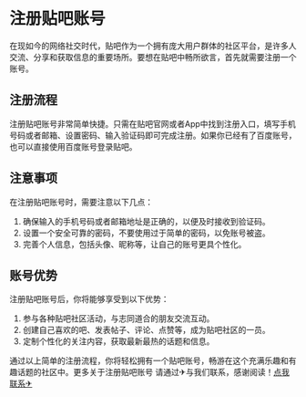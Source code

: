 # 注册贴吧账号

在现如今的网络社交时代，贴吧作为一个拥有庞大用户群体的社区平台，是许多人交流、分享和获取信息的重要场所。要想在贴吧中畅所欲言，首先就需要注册一个账号。

## 注册流程
注册贴吧账号非常简单快捷。只需在贴吧官网或者App中找到注册入口，填写手机号码或者邮箱、设置密码、输入验证码即可完成注册。如果你已经有了百度账号，也可以直接使用百度账号登录贴吧。

## 注意事项
在注册贴吧账号时，需要注意以下几点：
1. 确保输入的手机号码或者邮箱地址是正确的，以便及时接收到验证码。
2. 设置一个安全可靠的密码，不要使用过于简单的密码，以免账号被盗。
3. 完善个人信息，包括头像、昵称等，让自己的账号更具个性化。

## 账号优势
注册贴吧账号后，你将能够享受到以下优势：
1. 参与各种贴吧社区活动，与志同道合的朋友交流互动。
2. 创建自己喜欢的吧、发表帖子、评论、点赞等，成为贴吧社区的一员。
3. 定制个性化的关注内容，获取最新最热的话题和信息。

通过以上简单的注册流程，你将轻松拥有一个贴吧账号，畅游在这个充满乐趣和有趣话题的社区中。更多关于注册贴吧账号 请通过✈与我们联系，感谢阅读！[点我联系✈](https://www.k02.cc)